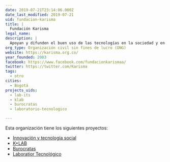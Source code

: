 ```yaml
---
date: 2019-07-21T23:14:06.000Z
date_last_modified: 2019-07-21
uid: fundacion-karisma
title: |
  Fundación Karisma
legal_name: 
description: |
  Apoyan y difunden el buen uso de las tecnologías en la sociedad y en torno a las políticas públicas colombianas y de la región.
org_type: Organización civil sin fines de lucro (ONG)
website: https://karisma.org.co/
year_founded: 2003
facebook: https://www.facebook.com/fundacionkarismaa/
twitter: https://twitter.com/Karisma
tags:
  - otro
cities: 
  - Bogotá
projects_uids:
  - lab-its
  - klab
  - burocratas
  - laboratorio-tecnologico

---
```


Esta organización tiene los siguientes proyectos:

- [Innovación y tecnología social](/proyectos/lab-its)
- [K+LAB](/proyectos/klab)
- [Burocratas](/proyectos/burocratas)
- [Laboratior Tecnológico](/proyectos/laboratorio-tecnologico)
